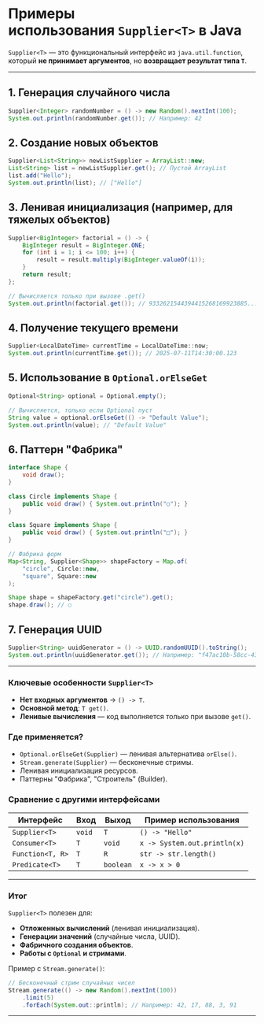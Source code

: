 # **Примеры использования `Supplier<T>` в Java**

`Supplier<T>` — это функциональный интерфейс из `java.util.function`, который **не принимает аргументов**, но **возвращает результат типа `T`**.

---
## **1. Генерация случайного числа**
```java
Supplier<Integer> randomNumber = () -> new Random().nextInt(100);
System.out.println(randomNumber.get()); // Например: 42
```

## **2. Создание новых объектов**
```java
Supplier<List<String>> newListSupplier = ArrayList::new;
List<String> list = newListSupplier.get(); // Пустой ArrayList
list.add("Hello");
System.out.println(list); // ["Hello"]
```

## **3. Ленивая инициализация (например, для тяжелых объектов)**
```java
Supplier<BigInteger> factorial = () -> {
    BigInteger result = BigInteger.ONE;
    for (int i = 1; i <= 100; i++) {
        result = result.multiply(BigInteger.valueOf(i));
    }
    return result;
};

// Вычисляется только при вызове .get()
System.out.println(factorial.get()); // 9332621544394415268169923885... (очень большое число)
```

## **4. Получение текущего времени**
```java
Supplier<LocalDateTime> currentTime = LocalDateTime::now;
System.out.println(currentTime.get()); // 2025-07-11T14:30:00.123
```

## **5. Использование в `Optional.orElseGet`**
```java
Optional<String> optional = Optional.empty();

// Вычисляется, только если Optional пуст
String value = optional.orElseGet(() -> "Default Value");
System.out.println(value); // "Default Value"
```

## **6. Паттерн "Фабрика"**
```java
interface Shape {
    void draw();
}

class Circle implements Shape {
    public void draw() { System.out.println("○"); }
}

class Square implements Shape {
    public void draw() { System.out.println("□"); }
}

// Фабрика форм
Map<String, Supplier<Shape>> shapeFactory = Map.of(
    "circle", Circle::new,
    "square", Square::new
);

Shape shape = shapeFactory.get("circle").get();
shape.draw(); // ○
```

## **7. Генерация UUID**
```java
Supplier<String> uuidGenerator = () -> UUID.randomUUID().toString();
System.out.println(uuidGenerator.get()); // Например: "f47ac10b-58cc-4372-a567-0e02b2c3d479"
```

---
### **Ключевые особенности `Supplier<T>`**

- **Нет входных аргументов** → `() -> T`.    
- **Основной метод**: `T get()`.    
- **Ленивые вычисления** — код выполняется только при вызове `get()`.    

### **Где применяется?**

- `Optional.orElseGet(Supplier)` — ленивая альтернатива `orElse()`.    
- `Stream.generate(Supplier)` — бесконечные стримы.    
- Ленивая инициализация ресурсов.    
- Паттерны "Фабрика", "Строитель" (Builder).    

### **Сравнение с другими интерфейсами**

|Интерфейс|Вход|Выход|Пример использования|
|---|---|---|---|
|`Supplier<T>`|`void`|`T`|`() -> "Hello"`|
|`Consumer<T>`|`T`|`void`|`x -> System.out.println(x)`|
|`Function<T, R>`|`T`|`R`|`str -> str.length()`|
|`Predicate<T>`|`T`|`boolean`|`x -> x > 0`|

---
### **Итог**

`Supplier<T>` полезен для:
- **Отложенных вычислений** (ленивая инициализация).    
- **Генерации значений** (случайные числа, UUID).    
- **Фабричного создания объектов**.    
- **Работы с `Optional` и стримами**.    

Пример с `Stream.generate()`:
```java
// Бесконечный стрим случайных чисел
Stream.generate(() -> new Random().nextInt(100))
    .limit(5)
    .forEach(System.out::println); // Например: 42, 17, 88, 3, 91
```

---
